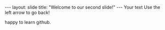 --- layout: slide title: "Welcome to our second slide!" --- Your text Use the left arrow to go back!



happy to learn github.
